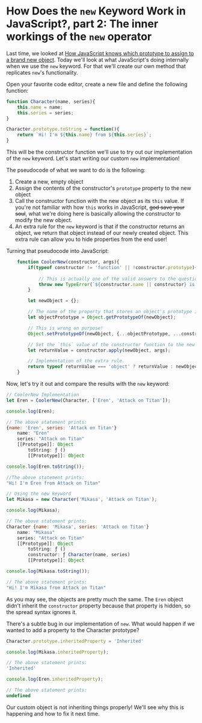 # How Does the `new` Keyword Work in JavaScript?, part 2: The inner workings of the `new` operator

Last time, we looked at [How JavaScript knows which prototype to assign to a brand new object](./HowDoesNewWorkPart1.md). Today we'll look at what JavaScript's doing internally when we use the `new` keyword. For that we'll create our own method that replicates `new`'s functionality.

Open your favorite code editor, create a new file and define the following function:

```javascript
function Character(name, series){
    this.name = name;
    this.series = series;
}

Character.prototype.toString = function(){
    return `Hi! I'm ${this.name} from ${this.series}`;
}
```

This will be the constructor function we'll use to try out our implementation of the `new` keyword. Let's start writing our custom `new` implementation!

The pseudocode of what we want to do is the following:
1. Create a new, empty object
1. Assign the contents of the constructor's `prototype` property to the new object
1. Call the constructor function with the new object as its `this` value. If you're not familiar with how `this` works in JavaScript, ~~god save your soul~~, what we're doing here is basically allowing the constructor to modify the new object.
1. An extra rule for the `new` keyword is that if the constructor returns an object, we return that object instead of our newly created object. This extra rule can allow you to hide properties from the end user!

Turning that pseudocode into JavaScript:

```javascript
    function CoolerNew(constructor, args){
        if(typeof constructor != 'function' || !constructor.prototype){
                
            // This is actually one of the valid answers to the question from last time! Arrow functions don't have a `prototype` property, so they aren't constructors.
            throw new TypeError(`${constructor.name || constructor} is not a constructor`);
        }

        let newObject = {};

        // The name of the property that stores an object's prototype is implementation specific, so we use this function to get a reference to the object's prototype.       
        let objectPrototype = Object.getPrototypeOf(newObject);

        // This is wrong on purpose!
        Object.setPrototypeOf(newObject, {...objectPrototype, ...constructor.prototype});

        // Set the `this` value of the constructor function to the new object.
        let returnValue = constructor.apply(newObject, args);

        // Implementation of the extra rule.
        return typeof returnValue === 'object' ? returnValue : newObject;
    }
```

Now, let's try it out and compare the results with the `new` keyword:

```javascript
// CoolerNew Implementation
let Eren = CoolerNew(Character, ['Eren', 'Attack on Titan']);

console.log(Eren);

// The above statement prints:
{name: 'Eren', series: 'Attack on Titan'}
    name: "Eren"
    series: "Attack on Titan"
    [[Prototype]]: Object
        toString: ƒ ()
        [[Prototype]]: Object

console.log(Eren.toString());

//The above statement prints:
"Hi! I'm Eren from Attack on Titan"

// Using the new keyword
let Mikasa = new Character('Mikasa', 'Attack on Titan');

console.log(Mikasa);

// The above statement prints:
Character {name: 'Mikasa', series: 'Attack on Titan'}
    name: "Mikasa"
    series: "Attack on Titan"
    [[Prototype]]: Object
        toString: ƒ ()
        constructor: ƒ Character(name, series)
        [[Prototype]]: Object        

console.log(Mikasa.toString());

// The above statement prints:
"Hi! I'm Mikasa from Attack on Titan"
```

As you may see, the objects are pretty much the same. The `Eren` object didn't inherit the `constructor` property because that property is hidden, so the spread syntax ignores it.

There's a subtle bug in our implementation of `new`. What would happen if we wanted to add a property to the Character prototype?

```javascript
Character.prototype.inheritedProperty = 'Inherited'

console.log(Mikasa.inheritedProperty);

// The above statement prints:
'Inherited'

console.log(Eren.inheritedProperty);

// The above statement prints:
undefined
```

Our custom object is not inheriting things properly! We'll see why this is happening and how to fix it next time.